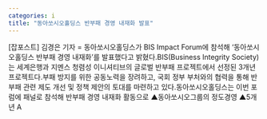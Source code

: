 ```yaml
---
categories: i
title: "동아쏘시오홀딩스 반부패 경영 내재화 발표"
---
```

[잡포스트] 김경은 기자 = 동아쏘시오홀딩스가 BIS Impact Forum에 참석해 ‘동아쏘시오홀딩스 반부패 경영 내재화’를 발표했다고 밝혔다.BIS(Business Integrity Society)는 세계은행과 지멘스 청렴성 이니셔티브의 글로벌 반부패 프로젝트에서 선정된 3개년 프로젝트다.부패 방지를 위한 공동노력을 장려하고, 국회 정부 부처와의 협력을 통해 반부패 관련 제도 개선 및 정책 제안의 토대를 마련하고 있다.동아쏘시오홀딩스는 이번 포럼에 패널로 참석해 반부패 경영 내재화 활동으로 ▲동아쏘시오그룹의 정도경영 ▲5개년 A
